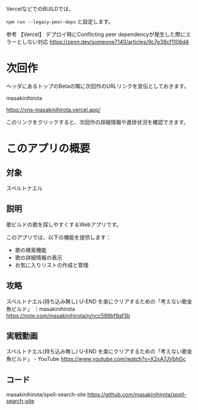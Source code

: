 VercelなどでのBUILDでは、

`npm run --legacy-peer-deps`
と設定します。

参考
【Vercel】 デプロイ時にConflicting peer dependencyが発生した際にエラーとしない対応
https://zenn.dev/someone7140/articles/9c7e38cf1106d4



# 次回作

ヘッダにあるトップのBetaの隣に次回作のURLリンクを宣伝としておきます。

masakinihirota

https://vns-masakinihirota.vercel.app/

このリンクをクリックすると、次回作の詳細情報や進捗状況を確認できます。

# このアプリの概要

## 対象

スペルトナエル

## 説明

歌ビルドの歌を探しやすくするWebアプリです。

このアプリでは、以下の機能を提供します：
- 歌の検索機能
- 歌の詳細情報の表示
- お気に入りリストの作成と管理

## 攻略

スペルトナエル(持ち込み無し) U-END を楽にクリアするための「考えない歌金魚ビルド」 ｜masakinihirota
https://note.com/masakinihirota/n/ncc599bf9af3b

## 実戦動画

スペルトナエル(持ち込み無し) U-END を楽にクリアするための「考えない歌金魚ビルド」 - YouTube
https://www.youtube.com/watch?v=X2xA7JVbhGc

## コード

masakinihirota/spell-search-site
https://github.com/masakinihirota/spell-search-site
